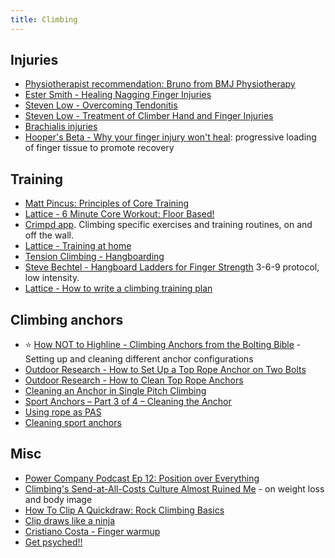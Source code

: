 ```yaml
---
title: Climbing
---
```


## Injuries

- [Physiotherapist recommendation: Bruno from BMJ Physiotherapy](https://bmjtherapy.com/)
- [Ester Smith - Healing Nagging Finger Injuries](https://www.blackdiamondequipment.com/en_US/stories/experience-story-esther-smith-nagging-finger-injuries/)
- [Steven Low - Overcoming Tendonitis](https://stevenlow.org/overcoming-tendonitis/)
- [Steven Low - Treatment of Climber Hand and Finger Injuries](http://stevenlow.org/treatment-of-climber-hand-and-finger-injuries/)
- [Brachialis injuries](https://www.youtube.com/watch?v=HmW-1jrF0H8)
- [Hooper's Beta - Why your finger injury won't heal](https://www.youtube.com/watch?v=FXyc3DdRnns): progressive loading of finger tissue to promote recovery

## Training

- [Matt Pincus: Principles of Core Training](https://www.trainingbeta.com/matt-pincus-principles-of-core-training/)
- [Lattice - 6 Minute Core Workout: Floor Based!](https://www.youtube.com/watch?v=MRY9RG3ewTQ)
- [Crimpd app](https://www.crimpd.com/). Climbing specific exercises and training routines, on and off the wall.
- [Lattice - Training at home](https://www.youtube.com/watch?v=FEq_QANqEmI)
- [Tension Climbing - Hangboarding](https://www.tensionclimbing.com/hangboarding-a-way/)
- [Steve Bechtel - Hangboard Ladders for Finger Strength](https://www.climbing.com/skills/training-hangboard-ladders-for-finger-strength/) 3-6-9 protocol, low intensity.
- [Lattice - How to write a climbing training plan](https://www.youtube.com/watch?v=X-fVHtCGimw)

## Climbing anchors

- :star: [How NOT to Highline - Climbing Anchors from the Bolting Bible](https://www.youtube.com/watch?v=oWvGC3fi4gA) - Setting up and cleaning different anchor configurations
- [Outdoor Research - How to Set Up a Top Rope Anchor on Two Bolts](https://www.youtube.com/watch?v=Y-pLP9dRWPc)
- [Outdoor Research - How to Clean Top Rope Anchors](https://www.youtube.com/watch?v=WzmbTHe_ql0)
- [Cleaning an Anchor in Single Pitch Climbing](https://americanalpineclub.org/resources-blog/2016/3/15/5ipkouk0id07cgc3dqks4fljnsgnx6)
- [Sport Anchors – Part 3 of 4 – Cleaning the Anchor](https://www.vdiffclimbing.com/clean-bolted-anchor/)
- [Using rope as PAS](https://www.mountainproject.com/forum/topic/108506432/anything-wrong-with-this-pas#ForumMessage-108507208)
- [Cleaning sport anchors](https://www.youtube.com/watch?v=G7N5RcsSyUw)

## Misc

- [Power Company Podcast Ep 12: Position over Everything](https://www.powercompanyclimbing.com/blog/2016/9/29/episode-12-poe-with-will-anglin-and-rowland-chen)
- [Climbing's Send-at-All-Costs Culture Almost Ruined Me](https://www.outsideonline.com/2411201/beth-rodden-climbing-body-image) - on weight loss and body image
- [How To Clip A Quickdraw: Rock Climbing Basics](https://www.youtube.com/watch?v=NwbXDakBYUw)
- [Clip draws like a ninja](http://peripheralscrutiny.blogspot.com/2012/01/clip-draws-like-ninja.html)
- [Cristiano Costa - Finger warmup](https://www.youtube.com/watch?v=eV5P7nXlH2E)
- [Get psyched!!](https://www.youtube.com/channel/UC5jRwTUqG15l-BcqQHbVFtA/videos)